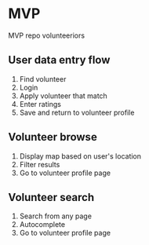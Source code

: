 # MVP

MVP repo volunteeriors

## User data entry flow

1. Find volunteer
2. Login
3. Apply volunteer that match
4. Enter ratings
5. Save and return to volunteer profile

## Volunteer browse

1. Display map based on user's location
2. Filter results
3. Go to volunteer profile page

## Volunteer search

1. Search from any page
2. Autocomplete
3. Go to volunteer profile page
